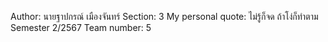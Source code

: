 Author: นายฐาปกรณ์ เมืองจันทร์
Section: 3
My personal quote: ไม่รู้ก็จด ถ้าโง่ก็ทำตาม
Semester 2/2567
Team number: 5